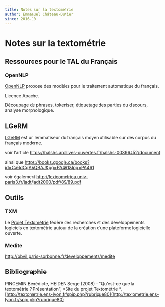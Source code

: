```yaml
---
title: Notes sur la textométrie
author: Emmanuel Château-Dutier
since: 2016-10
---
```

# Notes sur la textométrie

## Ressources pour le TAL du Français

### OpenNLP

[OpenNLP](https://sites.google.com/site/nicolashernandez/resources/opennlp) propose des modèles pour le traitement automatique du français.

Licence Apache.

Découpage de phrases, tokeniser, étiquetage des parties du discours, analyse morphologique.

## LGeRM

[LGeRM](http://www.atilf.fr/LGeRM/) est un lemmatiseur du français moyen utilisable sur des corpus du français moderne.

voir l’article https://halshs.archives-ouvertes.fr/halshs-00396452/document

ainsi que https://books.google.ca/books?id=Ca6dCgAAQBAJ&pg=PA461&lpg=PA461

voir également http://lexicometrica.univ-paris3.fr/jadt/jadt2000/pdf/89/89.pdf

## Outils

### TXM

Le [Projet Textométrie](http://textometrie.ens-lyon.fr) fédère des recherches et des développements logiciels en textométrie autour de la création d’une plateforme logicielle ouverte.

### Medite

http://obvil.paris-sorbonne.fr/developpements/medite

## Bibliographie

PINCEMIN Bénédicte, HEIDEN Serge (2008) - "Qu’est-ce que la textométrie ? Présentation", *Site du projet Textométrie *, [http://textometrie.ens-lyon.fr/spip.php?rubrique80](http://textometrie.ens-lyon.fr/spip.php?rubrique80)

